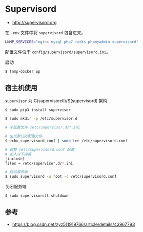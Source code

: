 # Supervisord

* http://supervisord.org

在 `.env` 文件中将 `supervisord` 包含进来。

```bash
LNMP_SERVICES="nginx mysql php7 redis phpmyadmin supervisord"
```

配置文件位于 `config/supervisord/supervisord.ini`。

启动

```bash
$ lnmp-docker up
```

## 宿主机使用

`supervisor` 为 C(supervisorctl)/S(supervisord) 架构

```bash
$ sudo pip3 install supervisor
```

```bash
$ sudo mkdir -p /etc/supervisor.d

# 子配置文件 /etc/supervisor.d/*.ini

# 生成默认的配置文件
$ echo_supervisord_conf | sudo tee /etc/supervisord.conf

# 调整 /etc/supervisord.conf 配置
# 加入以下内容
[include]
files = /etc/supervisor.d/*.ini

# 启动服务端
$ sudo supervisord -u root -c /etc/supervisord.conf
```

关闭服务端

```bash
$ sudo supervisorctl shutdown
```

## 参考

* https://blog.csdn.net/zyz511919766/article/details/43967793

